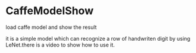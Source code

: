# CaffeModelShow
load caffe model and show the result

it is a simple model which can recognize a row of handwriten digit by using LeNet.there is a video to show how to use it.
[]()
